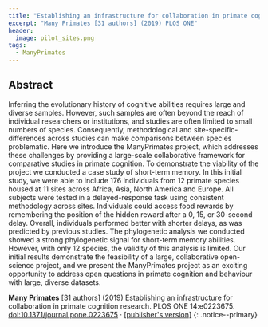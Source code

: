 ```yaml
---
title: "Establishing an infrastructure for collaboration in primate cognition research"
excerpt: "Many Primates [31 authors] (2019) PLOS ONE"
header:
  image: pilot_sites.png
tags:
  - ManyPrimates
---
```


## Abstract

Inferring the evolutionary history of cognitive abilities requires large and diverse samples. However, such samples are often beyond the reach of individual researchers or institutions, and studies are often limited to small numbers of species. Consequently, methodological and site-specific-differences across studies can make comparisons between species problematic. Here we introduce the ManyPrimates project, which addresses these challenges by providing a large-scale collaborative framework for comparative studies in primate cognition. To demonstrate the viability of the project we conducted a case study of short-term memory. In this initial study, we were able to include 176 individuals from 12 primate species housed at 11 sites across Africa, Asia, North America and Europe. All subjects were tested in a delayed-response task using consistent methodology across sites. Individuals could access food rewards by remembering the position of the hidden reward after a 0, 15, or 30-second delay. Overall, individuals performed better with shorter delays, as was predicted by previous studies. The phylogenetic analysis we conducted showed a strong phylogenetic signal for short-term memory abilities. However, with only 12 species, the validity of this analysis is limited. Our initial results demonstrate the feasibility of a large, collaborative open-science project, and we present the ManyPrimates project as an exciting opportunity to address open questions in primate cognition and behaviour with large, diverse datasets.

**Many Primates** [31 authors] (2019) Establishing an infrastructure for collaboration in primate cognition research. PLOS ONE 14:e0223675. [doi:10.1371/journal.pone.0223675](https://doi.org/10.1371/journal.pone.0223675) &middot; [[publisher's version]](/pdfs/ManyPrimates_2019_STMPilot.pdf)
{: .notice--primary}
